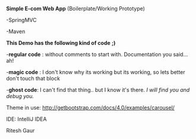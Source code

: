 **Simple E-com Web App** (Boilerplate/Working Prototype)



-SpringMVC

-Maven

**This Demo has the following kind of code** **;)**

-**regular code** : without comments to start with. Documentation you said… ah! 

-**magic code** : I don't know why its working but its working, so lets better don't touch that block 

-**ghost code**: I can't find that thing.. but I know it's there. *I will find you and debug you.*





Theme in use: http://getbootstrap.com/docs/4.0/examples/carousel/

IDE: IntelliJ IDEA 







Ritesh Gaur